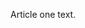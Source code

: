 <!--
{
  "layout": "article",
  "title": "Article One",
  "permalink": "articles/article-one/index.html",
  "date": "2013-10-03"
}
-->

Article one text.
